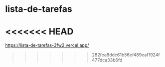 # lista-de-tarefas

<<<<<<< HEAD
=======
https://lista-de-tarefas-3fw2.vercel.app/
>>>>>>> 282fea8ddc61b56ef489eaf1924f477dca33b6fd
